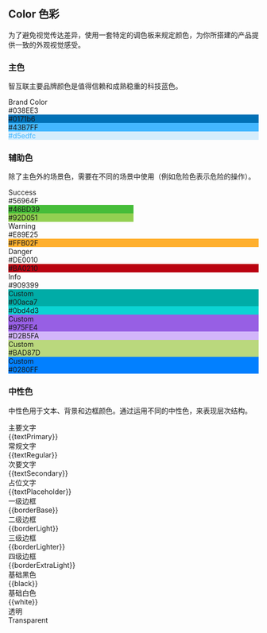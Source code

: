 <script>
  import bus from '../../bus';
  import { tintColor } from '../../color.js';
  import { ACTION_USER_CONFIG_UPDATE } from '../../components/theme/constant.js';
  const varMap = {
    'primary': '$--color-primary',
    'success': '$--color-success',
    'warning': '$--color-warning',
    'danger': '$--color-danger',
    'info': '$--color-info',
    'white': '$--color-white',
    'black': '$--color-black',
    'textPrimary': '$--color-text-primary',
    'textRegular': '$--color-text-regular',
    'textSecondary': '$--color-text-secondary',
    'textPlaceholder': '$--color-text-placeholder',
    'borderBase': '$--border-color-base',
    'borderLight': '$--border-color-light',
    'borderLighter': '$--border-color-lighter',
    'borderExtraLight': '$--border-color-extra-light'
  };
  const original = {
    primary: '#038EE3',
    success: '#56964F',
    warning: '#E89E25',
    danger: '#DE0010',
    info: '#909399',
    white: '#FFFFFF',
    black: '#000000',
    textPrimary: '#303133',
    textRegular: '#606266',
    textSecondary: '#909399',
    textPlaceholder: '#C0C4CC',
    borderBase: '#DCDFE6',
    borderLight: '#E4E7ED',
    borderLighter: '#EBEEF5',
    borderExtraLight: '#F2F6FC'
  }
  export default {
    created() {
      bus.$on(ACTION_USER_CONFIG_UPDATE, this.setGlobal);
    },
    mounted() {
      this.setGlobal();
    },
    methods: {
      tintColor(color, tint) {
        return tintColor(color, tint);
      },
      setGlobal() {
        if (window.userThemeConfig) {
          this.global = window.userThemeConfig.global;
        }
      }
    },
    data() {
      return {
        global: {},
        primary: '',
        success: '',
        warning: '',
        danger: '',
        info: '',
        white: '',
        black: '',
        textPrimary: '',
        textRegular: '',
        textSecondary: '',
        textPlaceholder: '',
        borderBase: '',
        borderLight: '',
        borderLighter: '',
        borderExtraLight: ''
      }
    },
    watch: {
      global: {
        immediate: true,
        handler(value) {
          Object.keys(original).forEach((o) => {
            if (value[varMap[o]]) {
              this[o] = value[varMap[o]]
            } else {
              this[o] = original[o]
            }
          });
        }
      }
    },
  }
</script>

## Color 色彩

为了避免视觉传达差异，使用一套特定的调色板来规定颜色，为你所搭建的产品提供一致的外观视觉感受。

### 主色

智互联主要品牌颜色是值得信赖和成熟稳重的科技蓝色。

<el-row :gutter="12">
  <el-col :span="12" :xs="{span: 12}">
    <div class="demo-color-box" :style="{ background: primary }">Brand Color
      <div class="value">#038EE3</div>
     <div 
        class="bg-color-sub"
      >
        <div class="bg-custom-sub-item" 
        style="background: #0171b6">
        <div class="value">#0171b6</div>
        </div>
        <div class="bg-custom-sub-item" 
        style="background: #43B7FF">
        <div class="value">#43B7FF</div>
        </div>
        <div class="bg-custom-sub-item" 
        style="background: #d5edfc">
        <div class="value" style="color: #43B7FF">#d5edfc</div>
        </div>
      </div>
    </div>
  </el-col>
</el-row>

### 辅助色

除了主色外的场景色，需要在不同的场景中使用（例如危险色表示危险的操作）。

<el-row :gutter="12">
  <el-col :span="6" :xs="{span: 12}">
    <div class="demo-color-box"
    :style="{ background: success }"
    >Success<div class="value">#56964F</div>
      <div 
        class="bg-color-sub"
      >
        <div class="bg-custom-sub-item" 
        style="background: #46BD39;width: 50%;">
        <div class="value">#46BD39</div>
        </div>
         <div class="bg-custom-sub-item" 
        style="background: #92D051;width: 50%;">
        <div class="value">#92D051</div>
        </div>
      </div>
    </div>
  </el-col>
  <el-col :span="6" :xs="{span: 12}">
    <div class="demo-color-box"
    :style="{ background: warning }"
    >Warning<div class="value">#E89E25</div>
      <div 
          class="bg-color-sub"
        >
       <div class="bg-custom-sub-item" 
        style="background: #FFB02F;width: 100%;">
        <div class="value">#FFB02F</div>
        </div>
      </div>
    </div>
  </el-col>
  <el-col :span="6" :xs="{span: 12}">
    <div class="demo-color-box"
    :style="{ background: danger }"
    >Danger<div class="value">#DE0010</div>
      <div 
          class="bg-color-sub"
        >
       <div class="bg-custom-sub-item" 
        style="background: #BA0210;width: 100%;">
        <div class="value">#BA0210</div>
        </div>
      </div>
    </div>
  </el-col>
  <el-col :span="6" :xs="{span: 12}">
    <div class="demo-color-box"
    :style="{ background: info }"
    >Info<div class="value">#909399</div>
      <div 
          class="bg-color-sub"
        >
        <div 
          class="bg-success-sub-item" 
          v-for="(item, key) in Array(2)"
          :key="key"
          :style="{ background: tintColor(info, (key + 8) / 10) }"
            >
        </div>
      </div>
    </div>
  </el-col>
</el-row>

<el-row :gutter="12">
  <el-col :span="6" :xs="{span: 12}">
    <div class="demo-color-box"
    style="background: #00aca7"
    >Custom<div class="value">#00aca7</div>
      <div 
        class="bg-color-sub"
      >
        <div class="bg-custom-sub-item" 
          style="background: #0bd4d3;width: 100%;">
          <div class="value">#0bd4d3</div>
          </div>
        </div>
      </div>
    </div>
  </el-col>
  <el-col :span="6" :xs="{span: 12}">
    <div class="demo-color-box"
    style="background: #975FE4"
    >Custom<div class="value">#975FE4</div>
      <div 
          class="bg-color-sub"
        >
        <div class="bg-custom-sub-item" 
          style="background: #D2B5FA;width: 100%;">
          <div class="value">#D2B5FA</div>
          </div>
        </div>
      </div>
    </div>
  </el-col>
   <el-col :span="6" :xs="{span: 12}">
    <div class="demo-color-box"
    style="background: #BAD87D"
    >Custom<div class="value">#BAD87D</div>
      <div 
          class="bg-color-sub"
        >
         <div class="bg-custom-sub-item" 
          style="background: #BAD87D;width: 100%;">
          </div>
        </div>
      </div>
    </div>
  </el-col>
  <el-col :span="6" :xs="{span: 12}">
    <div class="demo-color-box"
    style="background: #0280FF"
    >Custom<div class="value">#0280FF</div>
      <div 
          class="bg-color-sub"
        >
         <div class="bg-custom-sub-item" 
          style="background: #0280FF;width: 100%;">
          </div>
        </div>
      </div>
    </div>
  </el-col>
</el-row>

### 中性色

中性色用于文本、背景和边框颜色。通过运用不同的中性色，来表现层次结构。

<el-row :gutter="12">
  <el-col :span="6" :xs="{span: 12}">
    <div class="demo-color-box-group">
      <div class="demo-color-box demo-color-box-other"
      :style="{ background: textPrimary }"
      >主要文字<div class="value">{{textPrimary}}</div></div>
      <div class="demo-color-box demo-color-box-other"
      :style="{ background: textRegular }"
      >
      常规文字<div class="value">{{textRegular}}</div></div>
      <div class="demo-color-box demo-color-box-other"
      :style="{ background: textSecondary }"
      >次要文字<div class="value">{{textSecondary}}</div></div>
      <div class="demo-color-box demo-color-box-other"
      :style="{ background: textPlaceholder }"
      >占位文字<div class="value">{{textPlaceholder}}</div></div>
    </div>
  </el-col>
  <el-col :span="6" :xs="{span: 12}">
    <div class="demo-color-box-group">
      <div class="demo-color-box demo-color-box-other demo-color-box-lite"
      :style="{ background: borderBase }"
      >一级边框<div class="value">{{borderBase}}</div></div>
      <div class="demo-color-box demo-color-box-other demo-color-box-lite"
      :style="{ background: borderLight }"
      >二级边框<div class="value">{{borderLight}}</div></div>
      <div class="demo-color-box demo-color-box-other demo-color-box-lite"
      :style="{ background: borderLighter }"
      >三级边框<div class="value">{{borderLighter}}</div></div>
      <div class="demo-color-box demo-color-box-other demo-color-box-lite"
      :style="{ background: borderExtraLight }"
      >四级边框<div class="value">{{borderExtraLight}}</div></div>
    </div>
  </el-col>
  <el-col :span="6" :xs="{span: 12}">
    <div class="demo-color-box-group">
      <div 
      class="demo-color-box demo-color-box-other"
      :style="{ background: black }"
      >基础黑色<div class="value">{{black}}</div></div>
      <div
      class="demo-color-box demo-color-box-other"
      :style="{ background: white, color: '#303133', border: '1px solid #eee' }"
      >基础白色<div class="value">{{white}}</div></div>
      <div class="demo-color-box demo-color-box-other bg-transparent">透明<div class="value">Transparent</div>
      </div>
    </div>
  </el-col>
</el-row>
